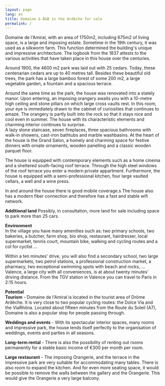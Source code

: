 ```yaml
---
layout: page
lang: en
title: Domaine & B&B in the Ardèche for sale
permalink: /
---
```


Domaine de l'Amiral, with an area of 1750m2, including 675m2 of living space, is a large and imposing estate. Sometime in the 19th century, it was used as a silkworm farm. This function determined the building's unique and impressive architecture. The logbook from the 1837 attests to the various activities that have taken place in this house over the centuries.

Around 1900, the 4600 m2 park was laid out with 25 cedars. Today, these centenarian cedars are up to 40 metres tall. Besides these beautiful old trees, the park has a large bamboo forest of some 200 m2, a large vegetable garden, a fountain and a spacious terrace.

Around the same time as the park, the house was renovated into a stately manor. Upon entering, an imposing orangery awaits you with a 10-metre high ceiling and stone pillars on which large cross vaults rest. In this room, your eye is immediately drawn to the cabinet of curiosities that continues to amaze. The orangery is partly built into the rock so that it stays nice and cool even in summer. The house with its characteristic elements and charming interior continues to surprise.   
A lazy stone staircase, seven fireplaces, three spacious bathrooms with walk-in showers, cast-iron bathtubs and marble washbasins. At the heart of the house is the Grand Salon, a homely and charming space for festive dinners with ornate ornaments, wooden panelling and a classic wooden parquet floor.

The house is equipped with contemporary elements such as a home cinema and a sheltered south-facing roof terrace. Through the high steel windows of the roof terrace you enter a modern private appartment. Furthermore, the house is equipped with a semi-professional kitchen, four large vaulted cellars, a well and a wine press.   
  
In and around the house there is good mobile coverage.s The house also has a modern fiber connection and therefore has a fast and stable wifi network.   
  
**Additional land**
Possibly, in consultation, more land for sale including space to park more than 25 cars.

**Environment**  
In the village you have many amenities such as: two primary schools, two bakeries, a butcher, farm shop, bio shop, restaurant, hairdresser, local supermarket, tennis court, mountain bike, walking and cycling routes and a col for cyclist ...

Within a ten minutes' drive, you will also find a secondary school, two large supermarkets, two petrol stations, a professional construction market, a pharmacy, two exceptional swimming spots with beach and rocks, ...  
Valence, a large city with all conveniences, is at about twenty minutes' driving distance. From the TGV station in Valence you can travel to Paris in 2:15 hours.   
  
**Potential**  
**Tourism** - Domaine de l'Amiral is located in the tourist area of Drôme Ardèche. It is very close to two popular cycling routes: the Dolce Via and the ViaRhôna. Located about fifteen minutes from the Route du Soleil (A7), Domaine is also a popular stop for people passing through.   
  
**Weddings and events** - With its spectacular interior spaces, many rooms and impressive park, the house lends itself perfectly to the organisation of weddings, events and parties in all seasons.

**Long-term rental** - There is also the possibility of renting out rooms permanently for a stable basic income of €300 per month per room.

**Large restaurant** - The imposing Orangerie, and the terrace in the impressive park are very suitable for accommodating many tables. There is also room to expand the kitchen. And for even more seating space, it would be possible to remove the walls between the gallery and the Orangerie. This would give the Orangerie a very large balcony. 
